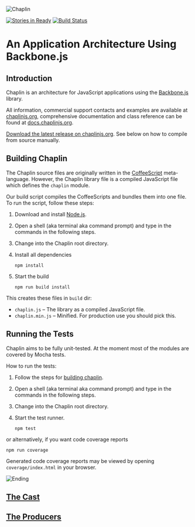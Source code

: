![Chaplin](http://s3.amazonaws.com/imgly_production/3401027/original.png)

[![Stories in Ready](https://badge.waffle.io/chaplinjs/chaplin.png?label=ready)](http://waffle.io/chaplinjs/chaplin)
[![Build Status](https://travis-ci.org/chaplinjs/chaplin.svg?branch=master)](https://travis-ci.org/chaplinjs/chaplin)

# An Application Architecture Using Backbone.js

## Introduction

Chaplin is an architecture for JavaScript applications using the [Backbone.js](http://documentcloud.github.com/backbone/) library.

All information, commercial support contacts and examples are available at [chaplinjs.org](http://chaplinjs.org), comprehensive documentation and class reference can be found at [docs.chaplinjs.org](http://docs.chaplinjs.org).

[Download the latest release on chaplinjs.org](http://chaplinjs.org/#downloads). See below on how to compile from source manually.

## Building Chaplin

The Chaplin source files are originally written in the [CoffeeScript](http://coffeescript.org/) meta-language. However, the Chaplin library file is a compiled JavaScript file which defines the `chaplin` module.

Our build script compiles the CoffeeScripts and bundles them into one file. To run the script, follow these steps:

1. Download and install [Node.js](http://nodejs.org/).
2. Open a shell (aka terminal aka command prompt) and type in the commands in the following steps.
3. Change into the Chaplin root directory.
4. Install all dependencies

   ```
   npm install
   ```

5. Start the build

   ```
   npm run build install
   ```


This creates these files in `build` dir:

* `chaplin.js` – The library as a compiled JavaScript file.
* `chaplin.min.js` – Minified. For production use you should pick this.

## Running the Tests

Chaplin aims to be fully unit-tested. At the moment most of the modules are covered by Mocha tests.

How to run the tests:

1. Follow the steps for [building chaplin](#building-chaplin).
2. Open a shell (aka terminal aka command prompt) and type in the commands in the following steps.
3. Change into the Chaplin root directory.
4. Start the test runner.

   ```
   npm test
   ```

or alternatively, if you want code coverage reports

   ```
   npm run coverage
   ```

Generated code coverage reports may be viewed by opening `coverage/index.html` in your browser.

![Ending](http://s3.amazonaws.com/imgly_production/3362023/original.jpg)

## [The Cast](https://github.com/chaplinjs/chaplin/blob/master/AUTHORS.md#the-cast)

## [The Producers](https://github.com/chaplinjs/chaplin/blob/master/AUTHORS.md#the-producers)
